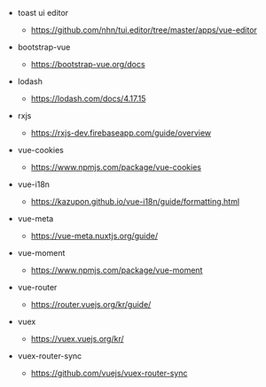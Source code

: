 * toast ui editor
    *  https://github.com/nhn/tui.editor/tree/master/apps/vue-editor

* bootstrap-vue 
    * https://bootstrap-vue.org/docs

* lodash 
    * https://lodash.com/docs/4.17.15

* rxjs
    * https://rxjs-dev.firebaseapp.com/guide/overview

* vue-cookies
    * https://www.npmjs.com/package/vue-cookies

* vue-i18n
    * https://kazupon.github.io/vue-i18n/guide/formatting.html

* vue-meta
    * https://vue-meta.nuxtjs.org/guide/

* vue-moment
    * https://www.npmjs.com/package/vue-moment

* vue-router
    * https://router.vuejs.org/kr/guide/

* vuex
    * https://vuex.vuejs.org/kr/

* vuex-router-sync
    * https://github.com/vuejs/vuex-router-sync
